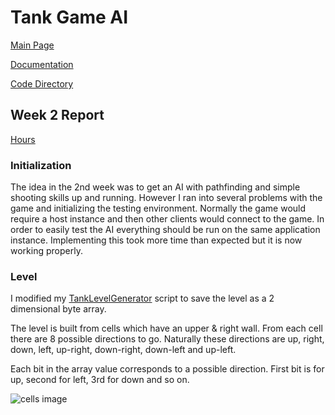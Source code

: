 # Tank Game AI

[Main Page](https://github.com/porrasm/tiralabra-tank-game-ai)

[Documentation](https://github.com/porrasm/tiralabra-tank-game-ai/tree/master/Documentation/)

[Code Directory](https://github.com/porrasm/tiralabra-tank-game-ai/tree/master/Assets/_Assets/Scripts/Games/TankGame/TankAI/)

## Week 2 Report

[Hours](https://github.com/porrasm/tiralabra-tank-game-ai/tree/master/Documentation/hours.md)

### Initialization

The idea in the 2nd week was to get an AI with pathfinding and simple shooting skills up and running. However I ran into several problems with the game and initializing the testing environment. Normally the game would require a host instance and then other clients would connect to the game. In order to easily test the AI everything should be run on the same application instance. Implementing this took more time than expected but it is now working properly.

### Level

I modified my [TankLevelGenerator](https://github.com/porrasm/tiralabra-tank-game-ai/blob/master/Assets/_Assets/Scripts/Games/TankGame/TankLevelGenerator.cs#L319) script to save the level as a 2 dimensional byte array.

The level is built from cells which have an upper & right wall. From each cell there are 8 possible directions to go. Naturally these directions are up, right, down, left, up-right, down-right, down-left and up-left.

Each bit in the array value corresponds to a possible direction. First bit is for up, second for left, 3rd for down and so on.

![cells image](https://github.com/porrasm/tiralabra-tank-game-ai/tree/master/Documentation/weeks/level_cells_demonstration.png "Movement directions")

